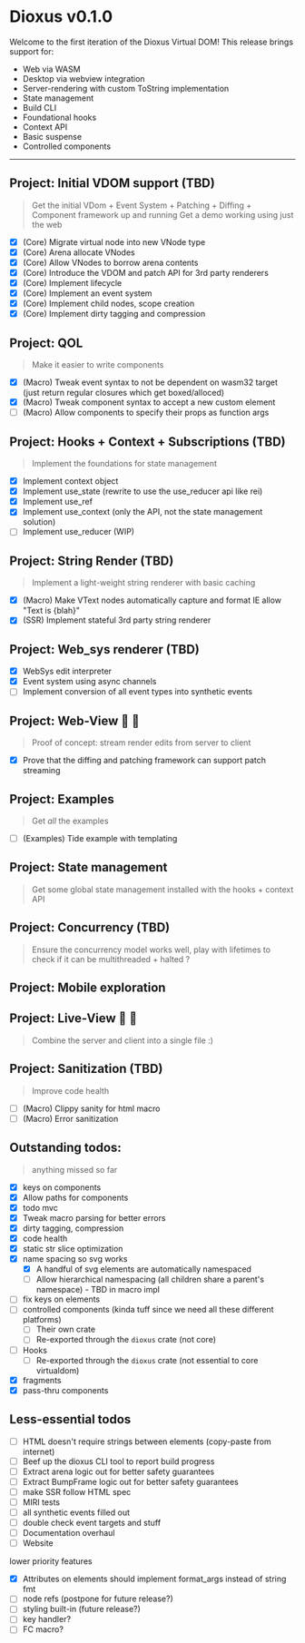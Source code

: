 # Dioxus v0.1.0

Welcome to the first iteration of the Dioxus Virtual DOM! This release brings support for:

- Web via WASM
- Desktop via webview integration
- Server-rendering with custom ToString implementation
- State management
- Build CLI
- Foundational hooks
- Context API
- Basic suspense
- Controlled components

---

## Project: Initial VDOM support (TBD)

> Get the initial VDom + Event System + Patching + Diffing + Component framework up and running
> Get a demo working using just the web

- [x] (Core) Migrate virtual node into new VNode type
- [x] (Core) Arena allocate VNodes
- [x] (Core) Allow VNodes to borrow arena contents
- [x] (Core) Introduce the VDOM and patch API for 3rd party renderers
- [x] (Core) Implement lifecycle
- [x] (Core) Implement an event system
- [x] (Core) Implement child nodes, scope creation
- [x] (Core) Implement dirty tagging and compression

## Project: QOL

> Make it easier to write components

- [x] (Macro) Tweak event syntax to not be dependent on wasm32 target (just return regular closures which get boxed/alloced)
- [x] (Macro) Tweak component syntax to accept a new custom element
- [ ] (Macro) Allow components to specify their props as function args

## Project: Hooks + Context + Subscriptions (TBD)

> Implement the foundations for state management

- [x] Implement context object
- [x] Implement use_state (rewrite to use the use_reducer api like rei)
- [x] Implement use_ref
- [x] Implement use_context (only the API, not the state management solution)
- [ ] Implement use_reducer (WIP)

## Project: String Render (TBD)

> Implement a light-weight string renderer with basic caching

- [x] (Macro) Make VText nodes automatically capture and format IE allow "Text is {blah}"
- [x] (SSR) Implement stateful 3rd party string renderer

## Project: Web_sys renderer (TBD)

- [x] WebSys edit interpreter
- [x] Event system using async channels
- [ ] Implement conversion of all event types into synthetic events

## Project: Web-View 🤲 🍨

> Proof of concept: stream render edits from server to client

- [x] Prove that the diffing and patching framework can support patch streaming

## Project: Examples

> Get _all_ the examples

- [ ] (Examples) Tide example with templating

## Project: State management

> Get some global state management installed with the hooks + context API

## Project: Concurrency (TBD)

> Ensure the concurrency model works well, play with lifetimes to check if it can be multithreaded + halted
> ?

## Project: Mobile exploration

## Project: Live-View 🤲 🍨

> Combine the server and client into a single file :)

## Project: Sanitization (TBD)

> Improve code health

- [ ] (Macro) Clippy sanity for html macro
- [ ] (Macro) Error sanitization

## Outstanding todos:

> anything missed so far

- [x] keys on components
- [x] Allow paths for components
- [x] todo mvc
- [x] Tweak macro parsing for better errors
- [x] dirty tagging, compression
- [x] code health
- [x] static str slice optimization
- [x] name spacing so svg works
  - [x] A handful of svg elements are automatically namespaced
  - [ ] Allow hierarchical namespacing (all children share a parent's namespace) - TBD in macro impl
- [ ] fix keys on elements
- [ ] controlled components (kinda tuff since we need all these different platforms)
  - [ ] Their own crate
  - [ ] Re-exported through the `dioxus` crate (not core)
- [ ] Hooks
  - [ ] Re-exported through the `dioxus` crate (not essential to core virtualdom)
- [x] fragments
- [x] pass-thru components

## Less-essential todos

- [ ] HTML doesn't require strings between elements (copy-paste from internet)
- [ ] Beef up the dioxus CLI tool to report build progress
- [ ] Extract arena logic out for better safety guarantees
- [ ] Extract BumpFrame logic out for better safety guarantees
- [ ] make SSR follow HTML spec
- [ ] MIRI tests
- [ ] all synthetic events filled out
- [ ] double check event targets and stuff
- [ ] Documentation overhaul
- [ ] Website

lower priority features

- [x] Attributes on elements should implement format_args instead of string fmt
- [ ] node refs (postpone for future release?)
- [ ] styling built-in (future release?)
- [ ] key handler?
- [ ] FC macro?
